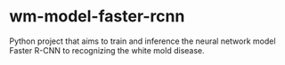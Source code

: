 # wm-model-faster-rcnn
Python project that aims to train and inference the neural network model Faster R-CNN to recognizing the white mold disease.
